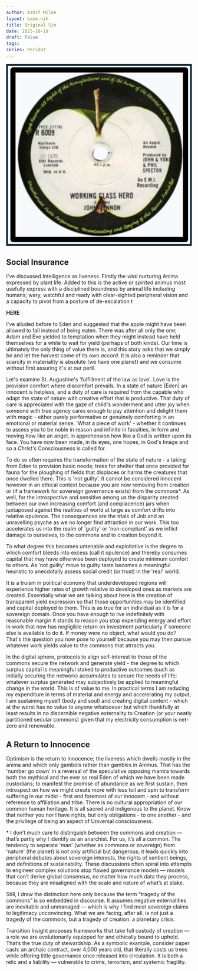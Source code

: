 ```yaml
---
author: Ashit Milne
layout: base.njk
title: Original Sin
date: 2025-10-19
draft: False
tags: 
series: Peridot
---
```





![](./assets/OriginalSin.png)



##  Social Insurance

I've discussed Intelligence as liveness. Firstly the *vital* nurturing Anima expressed by plant life. Added to this is the active or *spirited* animus most usefully express with a disciplined boundness by animal life including humans; wary, watchful and ready with clear-sighted peripheral vision and a capacity to pivot from a posture of de-escalation t

**HERE**

I've alluded before to Eden and suggested that the apple might have been allowed to fall instead of being eaten. There was after all only the one; Adam and Eve yielded to temptation when they might instead have held themselves for a while to wait for yield (perhaps of both kinds). Our time is ultimately the only thing of value there is, and this story asks that we simply *be* and let the harvest come of its own *accord.* It is also a reminder that scarcity in materiality is absolute (we have one planet) and we consume without first assuring it's at our peril.

Let's examine St. Augustine's 'fulfillment of the law as love'. Love is the provision comfort where discomfort prevails. In a state of nature (Eden) an innocent is helpless, and a duty of care is required from the capable who adapt the state of nature with creative effort that is productive. That duty of care is appreciated with the gaze of child's wonderment and utter joy when someone with true agency cares enough to pay attention and delight them with magic - either purely performative or genuinely comforting in an emotional or material sense. 'What a piece of work' - whether it continues to assess you to be noble in reason and infinite in faculties, in form and moving how like an angel, in apprehension how like a God is written upon its face. You have now been made, in its eyes, one hopes, in God's Image and so a *Christ's* Consciousness is called for.

To do so often requires the transformation of the state of nature - a taking from Eden to provision basic needs; trees for shelter that once provided for fauna for the ploughing of fields that displaces or harms the creatures that once dwelled there. This is 'not guilty'. It cannot be considered innocent however in an ethical context because you are now removing from creation or (if a framework for sovereign governance exists) from the commons*. As well, for the introspective and sensitive among us the disparity created between our own increasing comfort (and complacence) jars when juxtaposed against the realities of world at large as comfort drifts into relative opulence. The consequences are the trials of Job and an unravelling psyche as we no longer find attraction in our work. This too accelerates us into the realm of 'guilty' or 'non-compliant' as we inflict damage to ourselves, to the commons and to creation beyond it.

To what degree this becomes untenable and exploitative is the degree to which comfort bleeds into excess (call it opulence) and thereby consumes capital that may have otherwise been deployed to create minimum comfort to others. As 'not guilty' move to guilty taste becomes a meaningful heuristic to anecdotally assess social credit (or trust) in the 'real' world.

It is a truism in political economy that underdeveloped regions will experience higher rates of growth relative to developed ones as markets are created. Essentially what we are talking about here is the creation of transparent yield expression so that those opportunities may be identified and capital deployed to them. This is as true for an individual as it is for a sovereign domain. Once you have enough to live indefinitely with reasonable margin it stands to reason you stop expending energy and effort in work that now has negligible return on investment particularly if someone else is available to do it. If money were no object, what would you do? That's the question you now pose to yourself because you may then pursue whatever work yields value to the commons that attracts *you*.

In the digital sphere, protocols to align self-interest to those of the commons secure the network and generate yield - the degree to which surplus capital is meaningful staked to productive outcomes (such as initially securing the network) accumulates to secure the needs of life; whatever surplus generated may subjectively be applied to meaningful change in the world. This is of value to me. In practical terms I am reducing my expenditure in terms of material and energy and accelerating my output; I am sustaining myself (body and soul) and creating digital content - which at the worst has no value to anyone whatsoever but which thankfully at least results in no discernible negative externality to Creation (or your neatly partitioned secular commons) given that my electricity consumption is net-zero and renewable.



## A Return to Innocence

Optimism is the return to innocence; the liveness which dwells mostly in the anima and which only gambols rather than gambles in Animus. That has the 'number go down' in a reversal of the speculative opposing mantra towards both the mythical and the ever so real Eden of which we have been made custodians; to manifest the promise of abundance as we first sustain, then introspect on how we might create more with less toil and spin to transform suffering in our midst - first and foremost of our innocent - and without reference to affiliation and tribe. There is no cultural appropriation of our common human heritage. It is all sacred and indigenous to the planet. Know that neither you nor I have rights, but only obligations - to one another - and the privilege of being an aspect of Universal consciousness.


\* I don’t much care to distinguish between the commons and creation — that’s partly why I identify as an anarchist. For us, it’s all a common. The tendency to separate 'man' (whether as commons or sovereign) from 'nature' (the planet) is not only artificial but dangerous; it leads quickly into peripheral debates about sovereign interests, the rights of sentient beings, and definitions of sustainability. These discussions often spiral into attempts to engineer complex solutions atop flawed governance models — models that can’t derive global consensus, no matter how much data they process, because they are misaligned with the scale and nature of what’s at stake.

Still, I draw the distinction here only because the term “tragedy of the commons” is so embedded in discourse. It assumes negative externalities are inevitable and unmanaged — which is why I find most sovereign claims to legitimacy unconvincing. What we are facing, after all, is not just a tragedy of the commons, but a tragedy of creation: a planetary crisis.

Transition Insight proposes frameworks that take full custody of creation — a role we are evolutionarily equipped for and ethically bound to uphold. That’s the true duty of stewardship. As a symbolic example, consider paper cash: an archaic contract, over 4,000 years old, that literally costs us trees while offering little governance once released into circulation. It is both a relic and a liability — vulnerable to crime, terrorism, and systemic fragility.

